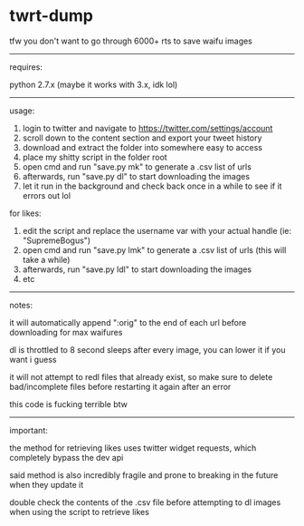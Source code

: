 # twrt-dump
tfw you don't want to go through 6000+ rts to save waifu images

----

requires:

python 2.7.x (maybe it works with 3.x, idk lol)

----

usage:
  1. login to twitter and navigate to https://twitter.com/settings/account
  2. scroll down to the content section and export your tweet history
  3. download and extract the folder into somewhere easy to access
  4. place my shitty script in the folder root
  5. open cmd and run "save.py mk" to generate a .csv list of urls
  6. afterwards, run "save.py dl" to start downloading the images
  7. let it run in the background and check back once in a while to see if it errors out lol
  
for likes:
  1. edit the script and replace the username var with your actual handle (ie: "SupremeBogus")
  2. open cmd and run "save.py lmk" to generate a .csv list of urls (this will take a while)
  3. afterwards, run "save.py ldl" to start downloading the images
  4. etc

----

notes:

it will automatically append ":orig" to the end of each url before downloading for max waifures
  
dl is throttled to 8 second sleeps after every image, you can lower it if you want i guess

it will not attempt to redl files that already exist,
so make sure to delete bad/incomplete files before restarting it again after an error
  
this code is fucking terrible btw

----

important:

the method for retrieving likes uses twitter widget requests, which completely bypass the dev api

said method is also incredibly fragile and prone to breaking in the future when they update it

double check the contents of the .csv file before attempting to dl images when using the script to retrieve likes
